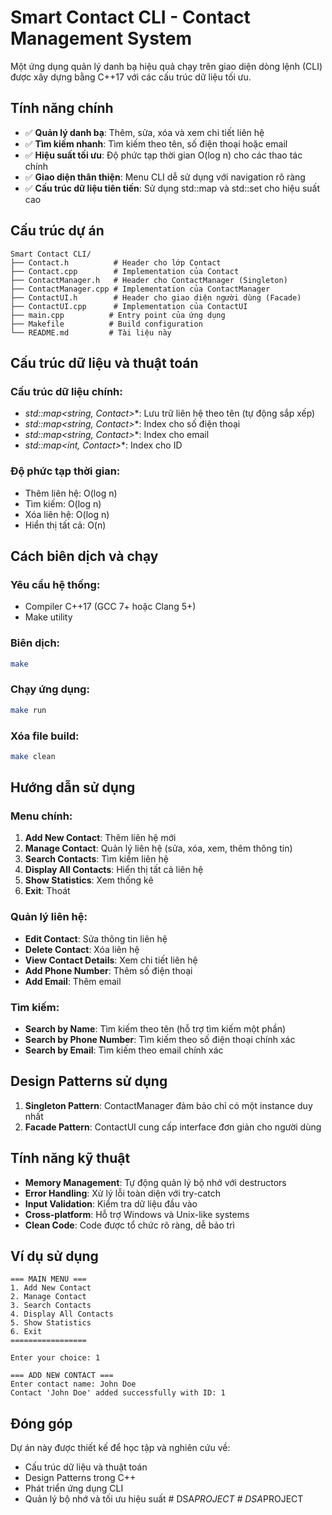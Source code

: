# Smart Contact CLI - Contact Management System

Một ứng dụng quản lý danh bạ hiệu quả chạy trên giao diện dòng lệnh (CLI) được xây dựng bằng C++17 với các cấu trúc dữ liệu tối ưu.

## Tính năng chính

- ✅ **Quản lý danh bạ**: Thêm, sửa, xóa và xem chi tiết liên hệ
- ✅ **Tìm kiếm nhanh**: Tìm kiếm theo tên, số điện thoại hoặc email
- ✅ **Hiệu suất tối ưu**: Độ phức tạp thời gian O(log n) cho các thao tác chính
- ✅ **Giao diện thân thiện**: Menu CLI dễ sử dụng với navigation rõ ràng
- ✅ **Cấu trúc dữ liệu tiên tiến**: Sử dụng std::map và std::set cho hiệu suất cao

## Cấu trúc dự án

```
Smart Contact CLI/
├── Contact.h          # Header cho lớp Contact
├── Contact.cpp        # Implementation của Contact
├── ContactManager.h   # Header cho ContactManager (Singleton)
├── ContactManager.cpp # Implementation của ContactManager
├── ContactUI.h        # Header cho giao diện người dùng (Facade)
├── ContactUI.cpp      # Implementation của ContactUI
├── main.cpp          # Entry point của ứng dụng
├── Makefile          # Build configuration
└── README.md         # Tài liệu này
```

## Cấu trúc dữ liệu và thuật toán

### Cấu trúc dữ liệu chính:
- **std::map<string, Contact*>**: Lưu trữ liên hệ theo tên (tự động sắp xếp)
- **std::map<string, Contact*>**: Index cho số điện thoại
- **std::map<string, Contact*>**: Index cho email
- **std::map<int, Contact*>**: Index cho ID

### Độ phức tạp thời gian:
- Thêm liên hệ: O(log n)
- Tìm kiếm: O(log n)
- Xóa liên hệ: O(log n)
- Hiển thị tất cả: O(n)

## Cách biên dịch và chạy

### Yêu cầu hệ thống:
- Compiler C++17 (GCC 7+ hoặc Clang 5+)
- Make utility

### Biên dịch:
```bash
make
```

### Chạy ứng dụng:
```bash
make run
```

### Xóa file build:
```bash
make clean
```

## Hướng dẫn sử dụng

### Menu chính:
1. **Add New Contact**: Thêm liên hệ mới
2. **Manage Contact**: Quản lý liên hệ (sửa, xóa, xem, thêm thông tin)
3. **Search Contacts**: Tìm kiếm liên hệ
4. **Display All Contacts**: Hiển thị tất cả liên hệ
5. **Show Statistics**: Xem thống kê
6. **Exit**: Thoát

### Quản lý liên hệ:
- **Edit Contact**: Sửa thông tin liên hệ
- **Delete Contact**: Xóa liên hệ
- **View Contact Details**: Xem chi tiết liên hệ
- **Add Phone Number**: Thêm số điện thoại
- **Add Email**: Thêm email

### Tìm kiếm:
- **Search by Name**: Tìm kiếm theo tên (hỗ trợ tìm kiếm một phần)
- **Search by Phone Number**: Tìm kiếm theo số điện thoại chính xác
- **Search by Email**: Tìm kiếm theo email chính xác

## Design Patterns sử dụng

1. **Singleton Pattern**: ContactManager đảm bảo chỉ có một instance duy nhất
2. **Facade Pattern**: ContactUI cung cấp interface đơn giản cho người dùng

## Tính năng kỹ thuật

- **Memory Management**: Tự động quản lý bộ nhớ với destructors
- **Error Handling**: Xử lý lỗi toàn diện với try-catch
- **Input Validation**: Kiểm tra dữ liệu đầu vào
- **Cross-platform**: Hỗ trợ Windows và Unix-like systems
- **Clean Code**: Code được tổ chức rõ ràng, dễ bảo trì

## Ví dụ sử dụng

```
=== MAIN MENU ===
1. Add New Contact
2. Manage Contact
3. Search Contacts
4. Display All Contacts
5. Show Statistics
6. Exit
=================

Enter your choice: 1

=== ADD NEW CONTACT ===
Enter contact name: John Doe
Contact 'John Doe' added successfully with ID: 1
```

## Đóng góp

Dự án này được thiết kế để học tập và nghiên cứu về:
- Cấu trúc dữ liệu và thuật toán
- Design Patterns trong C++
- Phát triển ứng dụng CLI
- Quản lý bộ nhớ và tối ưu hiệu suất
#   D S A _ P R O J E C T  
 #   D S A _ P R O J E C T  
 